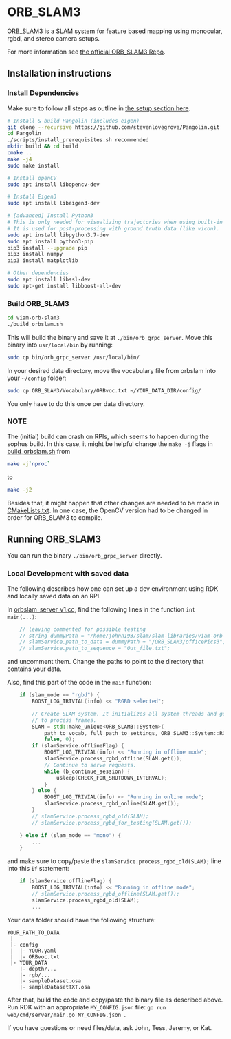 # ORB_SLAM3

ORB_SLAM3 is a SLAM system for feature based mapping using monocular, rgbd, and stereo camera setups. 

For more information see [the official ORB_SLAM3 Repo](https://github.com/UZ-SLAMLab/ORB_SLAM3).

## Installation instructions

### Install Dependencies
Make sure to follow all steps as outline in [the setup section here](../../README.md#setup).

```bash
# Install & build Pangolin (includes eigen)
git clone --recursive https://github.com/stevenlovegrove/Pangolin.git
cd Pangolin 
./scripts/install_prerequisites.sh recommended
mkdir build && cd build
cmake ..
make -j4 
sudo make install
```

```bash
# Install openCV
sudo apt install libopencv-dev
```

```bash
# Install Eigen3
sudo apt install libeigen3-dev
```

```bash
# [advanced] Install Python3
# This is only needed for visualizing trajectories when using built-in ORB_SLAM3 functions.
# It is used for post-processing with ground truth data (like vicon).
sudo apt install libpython3.7-dev
sudo apt install python3-pip
pip3 install --upgrade pip
pip3 install numpy
pip3 install matplotlib
```

```bash
# Other dependencies
sudo apt install libssl-dev 
sudo apt-get install libboost-all-dev
```

### Build ORB_SLAM3

```bash
cd viam-orb-slam3
./build_orbslam.sh
```

This will build the binary and save it at `./bin/orb_grpc_server`. Move this binary into `usr/local/bin` by running:

```bash
sudo cp bin/orb_grpc_server /usr/local/bin/
```

In your desired data directory, move the vocabulary file from orbslam into your `~/config` folder:  
```bash
sudo cp ORB_SLAM3/Vocabulary/ORBvoc.txt ~/YOUR_DATA_DIR/config/
```
You only have to do this once per data directory.

### NOTE

The (initial) build can crash on RPIs, which seems to happen during the sophus build. In this case, it might be helpful change the `make -j` flags in [build_orbslam.sh](./build_orbslam.sh) from 

```bash
make -j`nproc`
```

to

```bash
make -j2
```

Besides that, it might happen that other changes are needed to be made in [CMakeLists.txt](./CMakeLists.txt). In one case, the OpenCV version had to be changed in order for ORB_SLAM3 to compile.

## Running ORB_SLAM3
You can run the binary `./bin/orb_grpc_server` directly.

### Local Development with saved data
The following describes how one can set up a dev environment using RDK and locally saved data on an RPI.

In [orbslam_server_v1.cc](./orbslam_server_v1.cc), find the following lines in the function `int main(...)`:

```cpp
    // leaving commented for possible testing
    // string dummyPath = "/home/johnn193/slam/slam-libraries/viam-orb-slam3/";
    // slamService.path_to_data = dummyPath + "/ORB_SLAM3/officePics3";
    // slamService.path_to_sequence = "Out_file.txt";
```

and uncomment them. Change the paths to point to the directory that contains your data.

Also, find this part of the code in the `main` function:

```cpp
    if (slam_mode == "rgbd") {
        BOOST_LOG_TRIVIAL(info) << "RGBD selected";

        // Create SLAM system. It initializes all system threads and gets ready
        // to process frames.
        SLAM = std::make_unique<ORB_SLAM3::System>(
            path_to_vocab, full_path_to_settings, ORB_SLAM3::System::RGBD,
            false, 0);
        if (slamService.offlineFlag) {
            BOOST_LOG_TRIVIAL(info) << "Running in offline mode";
            slamService.process_rgbd_offline(SLAM.get());
            // Continue to serve requests.
            while (b_continue_session) {
                usleep(CHECK_FOR_SHUTDOWN_INTERVAL);
            }
        } else {
            BOOST_LOG_TRIVIAL(info) << "Running in online mode";
            slamService.process_rgbd_online(SLAM.get());
        }
        // slamService.process_rgbd_old(SLAM);
        // slamService.process_rgbd_for_testing(SLAM.get());

    } else if (slam_mode == "mono") {
        ...
    }
```

and make sure to copy/paste the `slamService.process_rgbd_old(SLAM);` line into this `if` statement:

```cpp
    if (slamService.offlineFlag) {
        BOOST_LOG_TRIVIAL(info) << "Running in offline mode";
        // slamService.process_rgbd_offline(SLAM.get());
        slamService.process_rgbd_old(SLAM);
        ...
```


Your data folder should have the following structure:

```
YOUR_PATH_TO_DATA
 |
 |- config
 |  |- YOUR.yaml
 |  |- ORBvoc.txt
 |- YOUR_DATA
    |- depth/...
    |- rgb/...
    |- sampleDataset.osa
    |- sampleDatasetTXT.osa
```

After that, build the code and copy/paste the binary file as described above. Run RDK with an appropriate `MY_CONFIG.json` file: `go run web/cmd/server/main.go MY_CONFIG.json `.

If you have questions or need files/data, ask John, Tess, Jeremy, or Kat.